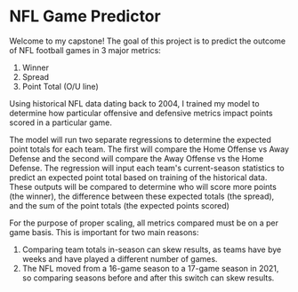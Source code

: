 # NFL Game Predictor

Welcome to my capstone! The goal of this project is to predict the outcome of NFL football games in 3 major metrics:
1. Winner
2. Spread
3. Point Total (O/U line)

Using historical NFL data dating back to 2004, I trained my model to determine how particular offensive and defensive metrics impact points scored in a particular game. 

The model will run two separate regressions to determine the expected point totals for each team. The first will compare the Home Offense vs Away Defense and the second will compare the Away Offense vs the Home Defense. The regression will input each team's current-season statistics to predict an expected point total based on training of the historical data. These outputs will be compared to determine who will score more points (the winner), the difference between these expected totals (the spread), and the sum of the point totals (the expected points scored)

For the purpose of proper scaling, all metrics compared must be on a per game basis. This is important for two main reasons:
1. Comparing team totals in-season can skew results, as teams have bye weeks and have played a different number of games.
2. The NFL moved from a 16-game season to a 17-game season in 2021, so comparing seasons before and after this switch can skew results.
